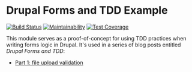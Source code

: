 Drupal Forms and TDD Example
============================

[![Build Status](https://travis-ci.org/wadmiraal/drupal8_tdd_form_validation.svg?branch=master)](https://travis-ci.org/wadmiraal/drupal8_tdd_form_validation) [![Maintainability](https://api.codeclimate.com/v1/badges/176fdfd0da7a4180cbaa/maintainability)](https://codeclimate.com/github/wadmiraal/drupal8_tdd_form_validation/maintainability) [![Test Coverage](https://api.codeclimate.com/v1/badges/176fdfd0da7a4180cbaa/test_coverage)](https://codeclimate.com/github/wadmiraal/drupal8_tdd_form_validation/test_coverage)

This module serves as a proof-of-concept for using TDD practices when writing forms logic in Drupal. It's used in a series of blog posts entitled _Drupal Forms and TDD_:

* [Part 1: file upload validation](http://wadmiraal.net/lore/2018/01/29/drupal-forms-and-tdd-part-1-file-validation/)

